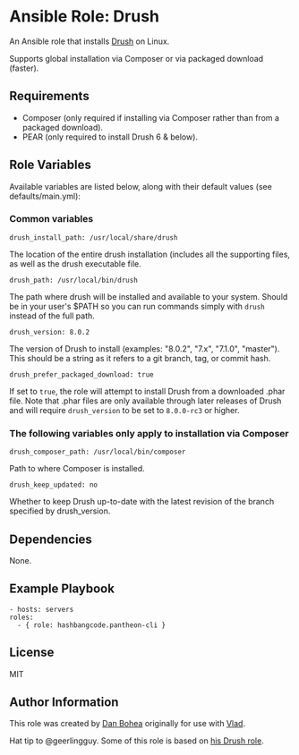 # Ansible Role: Drush

An Ansible role that installs [Drush](https://github.com/drush-ops/drush) on Linux.

Supports global installation via Composer or via packaged download (faster).

## Requirements

- Composer (only required if installing via Composer rather than from a packaged download).
- PEAR (only required to install Drush 6 & below).


## Role Variables

Available variables are listed below, along with their default values (see defaults/main.yml):

### Common variables

    drush_install_path: /usr/local/share/drush

The location of the entire drush installation (includes all the supporting files, as well as the drush executable file.

    drush_path: /usr/local/bin/drush

The path where drush will be installed and available to your system. Should be in your user's $PATH so you can run commands simply with `drush` instead of the full path.

    drush_version: 8.0.2

The version of Drush to install (examples: "8.0.2", "7.x", "7.1.0", "master"). This should be a string as it refers to a git branch, tag, or commit hash.

    drush_prefer_packaged_download: true

If set to `true`, the role will attempt to install Drush from a downloaded .phar file. Note that .phar files are only available through later releases of Drush and will require `drush_version` to be set to `8.0.0-rc3` or higher.

### The following variables only apply to installation via Composer

    drush_composer_path: /usr/local/bin/composer

Path to where Composer is installed.

    drush_keep_updated: no

Whether to keep Drush up-to-date with the latest revision of the branch specified by drush_version.


## Dependencies

None.


## Example Playbook

    - hosts: servers
    roles:
      - { role: hashbangcode.pantheon-cli }


## License

MIT


## Author Information

This role was created by [Dan Bohea](http://bohea.co.uk) originally for use with [Vlad](https://github.com/hashbangcode/vlad).

Hat tip to @geerlingguy. Some of this role is based on [his Drush role](https://github.com/geerlingguy/ansible-role-drush).
